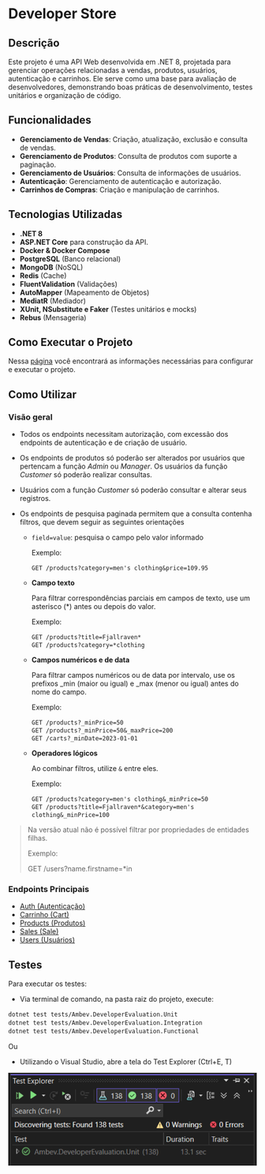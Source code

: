 # Developer Store

## Descrição

Este projeto é uma API Web desenvolvida em .NET 8, projetada para gerenciar operações relacionadas a vendas, produtos, usuários, autenticação e carrinhos. Ele serve como uma base para avaliação de desenvolvedores, demonstrando boas práticas de desenvolvimento, testes unitários e organização de código.

## Funcionalidades

- **Gerenciamento de Vendas**: Criação, atualização, exclusão e consulta de vendas.
- **Gerenciamento de Produtos**: Consulta de produtos com suporte a paginação.
- **Gerenciamento de Usuários**: Consulta de informações de usuários.
- **Autenticação**: Gerenciamento de autenticação e autorização.
- **Carrinhos de Compras**: Criação e manipulação de carrinhos.

## Tecnologias Utilizadas

- **.NET 8**
- **ASP.NET Core** para construção da API.
- **Docker & Docker Compose**
- **PostgreSQL** (Banco relacional)
- **MongoDB** (NoSQL)
- **Redis** (Cache)
- **FluentValidation** (Validações)
- **AutoMapper** (Mapeamento de Objetos)
- **MediatR** (Mediador)
- **XUnit, NSubstitute e Faker** (Testes unitários e mocks)
- **Rebus** (Mensageria)

## **Como Executar o Projeto**

Nessa [página](./doc/Getting-Started.md) você encontrará as informações necessárias para configurar e executar o projeto.

## Como Utilizar

### Visão geral

- Todos os endpoints necessitam autorização, com excessão dos endpoints de autenticação e de criação de usuário.

- Os endpoints de produtos só poderão ser alterados por usuários que pertencam a função _Admin_ ou _Manager_. Os usuários da função _Customer_ só poderão realizar consultas.

- Usuários com a função _Customer_ só poderão consultar e alterar seus registros.

- Os endpoints de pesquisa paginada permitem que a consulta contenha filtros, que devem seguir as seguintes orientações

  - `field=value`: pesquisa o campo pelo valor informado

    Exemplo:

    ```
    GET /products?category=men's clothing&price=109.95
    ```

  - **Campo texto**

    Para filtrar correspondências parciais em campos de texto, use um asterisco (\*) antes ou depois do valor.

    Exemplo:

    ```
    GET /products?title=Fjallraven*
    GET /products?category=*clothing
    ```

  - **Campos numéricos e de data**

    Para filtrar campos numéricos ou de data por intervalo, use os prefixos \_min (maior ou igual) e \_max (menor ou igual) antes do nome do campo.

    Exemplo:

    ```
    GET /products?_minPrice=50
    GET /products?_minPrice=50&_maxPrice=200
    GET /carts?_minDate=2023-01-01
    ```

  - **Operadores lógicos**

    Ao combinar filtros, utilize `&` entre eles.

    Exemplo:

    ```
    GET /products?category=men's clothing&_minPrice=50
    GET /products?title=Fjallraven*&category=men's clothing&_minPrice=100
    ```

> Na versão atual não é possível filtrar por propriedades de entidades filhas.
>
> Exemplo:
>
> GET /users?name.firstname=\*in

### Endpoints Principais

- [Auth (Autenticação)](./doc/Auth.md)
- [Carrinho (Cart)](./doc/Cart.md)
- [Products (Produtos)](./doc/Products.md)
- [Sales (Sale)](./doc/Sale.md)
- [Users (Usuários)](./doc/User.md)

## Testes

Para executar os testes:

- Via terminal de comando, na pasta raiz do projeto, execute:

```Bash
dotnet test tests/Ambev.DeveloperEvaluation.Unit
dotnet test tests/Ambev.DeveloperEvaluation.Integration
dotnet test tests/Ambev.DeveloperEvaluation.Functional
```

Ou

- Utilizando o Visual Studio, abre a tela do Test Explorer (Ctrl+E, T)

![VisualStudio Test Explorer](./doc/vs-test-explorer.png)
